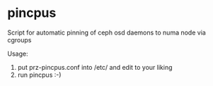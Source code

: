 # pincpus
Script for automatic pinning of ceph osd daemons to numa node via cgroups

Usage:

1) put prz-pincpus.conf into /etc/ and edit to your liking
2) run pincpus :-)
